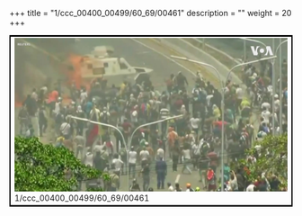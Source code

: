 +++
title = "1/ccc_00400_00499/60_69/00461"
description = ""
weight = 20
+++

<table style="border:2px solid black;max-width:800px;max-height:800px;" 
><tr><td>
<img class="center-fit-jpg"
src="/jpg_/aaa_20190430_NxaOmWaI8sI_00460.jpg">
1/ccc_00400_00499/60_69/00461
</img></td></tr></table>
